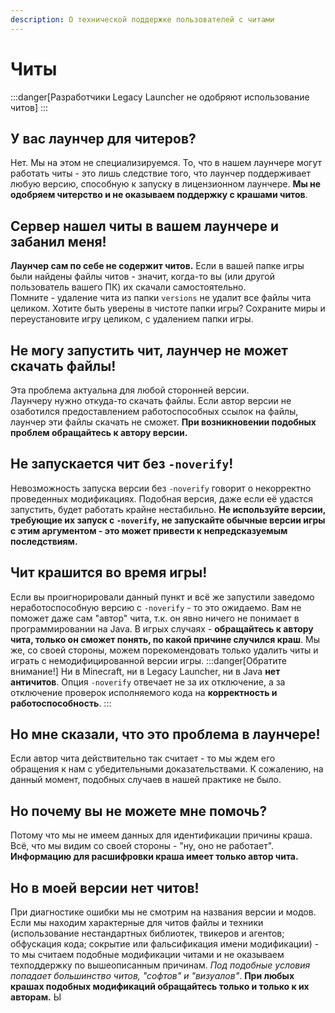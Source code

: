 ```yaml
---
description: О технической поддержке пользователей с читами
---
```

# Читы
:::danger[Разработчики Legacy Launcher не одобряют использование читов]
:::

## У вас лаунчер для читеров?
Нет. Мы на этом не специализируемся. То, что в нашем лаунчере могут работать читы - это лишь следствие того, что лаунчер поддерживает любую версию, способную к запуску в лицензионном лаунчере. **Мы не одобряем читерство и не оказываем поддержку с крашами читов**.

## Сервер нашел читы в вашем лаунчере и забанил меня!
**Лаунчер сам по себе не содержит читов.** Если в вашей папке игры были найдены файлы читов - значит, когда-то вы (или другой пользователь вашего ПК) их скачали самостоятельно.  
Помните - удаление чита из папки `versions` не удалит все файлы чита целиком. Хотите быть уверены в чистоте папки игры? Сохраните миры и переустановите игру целиком, с удалением папки игры.

## Не могу запустить чит, лаунчер не может скачать файлы!
Эта проблема актуальна для любой сторонней версии.  
Лаунчеру нужно откуда-то скачать файлы. Если автор версии не озаботился предоставлением работоспособных ссылок на файлы, лаунчер эти файлы скачать не сможет. **При возникновении подобных проблем обращайтесь к автору версии.**

## Не запускается чит без `-noverify`!
Невозможность запуска версии без `-noverify` говорит о некорректно проведенных модификациях. Подобная версия, даже если её удастся запустить, будет работать крайне нестабильно. **Не используйте версии, требующие их запуск с `-noverify`, не запускайте обычные версии игры с этим аргументом - это может привести к непредсказуемым последствиям.**

## Чит крашится во время игры!
Если вы проигнорировали данный пункт и всё же запустили заведомо неработоспособную версию с `-noverify` - то это ожидаемо. Вам не поможет даже сам "автор" чита, т.к. он явно ничего не понимает в программировании на Java.
В игрых случаях - **обращайтесь к автору чита, только он сможет понять, по какой причине случился краш**. Мы же, со своей стороны, можем порекомендовать только удалить читы и играть с немодифицированной версии игры.
:::danger[Обратите внимание!]
Ни в Minecraft, ни в Legacy Launcher, ни в Java **нет античитов**. Опция `-noverify` отвечает не за их отключение, а за отключение проверок исполняемого кода на **корректность и работоспособность**.
:::

## Но мне сказали, что это проблема в лаунчере!
Если автор чита действительно так считает - то мы ждем его обращения к нам с убедительными доказательствами. К сожалению, на данный момент, подобных случаев в нашей практике не было.

## Но почему вы не можете мне помочь?
Потому что мы не имеем данных для идентификации причины краша. Всё, что мы видим со своей стороны - "ну, оно не работает". **Информацию для расшифровки краша имеет только автор чита.**

## Но в моей версии нет читов!
При диагностике ошибки мы не смотрим на названия версии и модов. Если мы находим характерные для читов файлы и техники (использование нестандартных библиотек, твикеров и агентов; обфускация кода; сокрытие или фальсификация имени модификации) - то мы считаем подобные модификации читами и не оказываем техподдержку по вышеописанным причинам. *Под подобные условия попадает большинство читов, "софтов" и "визуалов"*. **При любых крашах подобных модификаций обращайтесь только и только к их авторам.**
Ы